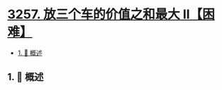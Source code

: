 # [3257. 放三个车的价值之和最大 II【困难】](https://github.com/Tdahuyou/TNotes.leetcode/tree/main/notes/3257.%20%E6%94%BE%E4%B8%89%E4%B8%AA%E8%BD%A6%E7%9A%84%E4%BB%B7%E5%80%BC%E4%B9%8B%E5%92%8C%E6%9C%80%E5%A4%A7%20II%E3%80%90%E5%9B%B0%E9%9A%BE%E3%80%91)

<!-- region:toc -->

- [1. 📝 概述](#1--概述)

<!-- endregion:toc -->

## 1. 📝 概述

